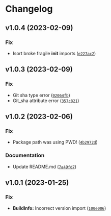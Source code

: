 # Changelog

<!--next-version-placeholder-->

## v1.0.4 (2023-02-09)
### Fix
* Isort broke fragile __init__ imports ([`e227ac2`](https://github.com/in03/proxima/commit/e227ac23a4daea40bcd278d9749b6442c61205de))

## v1.0.3 (2023-02-09)
### Fix
* Git sha type error ([`02064fb`](https://github.com/in03/proxima/commit/02064fb439786c37c305e763c0c06b97fe9e230f))
* Git_sha attribute error ([`357c821`](https://github.com/in03/proxima/commit/357c821e6f021b7b9ef3cb8909dae727468f2775))

## v1.0.2 (2023-02-06)
### Fix
* Package path was using PWD! ([`4b2972d`](https://github.com/in03/proxima/commit/4b2972d55c274f3e74429c0c454040e13dacda0b))

### Documentation
* Update README.md ([`7a49fd7`](https://github.com/in03/proxima/commit/7a49fd7881b8b73b18e3c5a2817b114cecd79303))

## v1.0.1 (2023-01-25)
### Fix
* **BuildInfo:** Incorrect version import ([`100e006`](https://github.com/in03/proxima/commit/100e006ab4fe63d5501ad2644837cd1926f85393))
